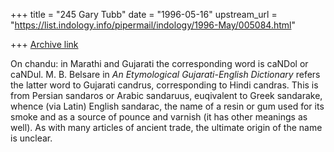 +++
title = "245 Gary Tubb"
date = "1996-05-16"
upstream_url = "https://list.indology.info/pipermail/indology/1996-May/005084.html"

+++
[Archive link](https://list.indology.info/pipermail/indology/1996-May/005084.html)

On chandu: in Marathi and Gujarati the corresponding word is caNDol or
caNDul.  M. B. Belsare in _An Etymological Gujarati-English Dictionary_
refers the latter word to Gujarati candrus, corresponding to Hindi
candras.  This is from Persian sandaros or Arabic sandaruus, euqivalent
to Greek sandarake, whence (via Latin) English sandarac, the name of a
resin or gum used for its smoke and as a source of pounce and varnish
(it has other meanings as well).  As with many articles of ancient trade,
the ultimate origin of the name is unclear.




